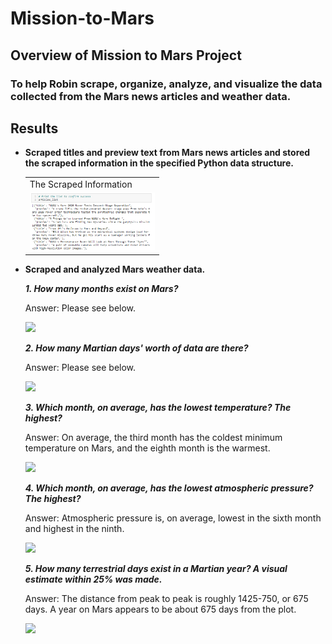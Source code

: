 # Mission-to-Mars

## **Overview of Mission to Mars Project**

### To help Robin scrape, organize, analyze, and visualize the data collected from the Mars news articles and weather data.

## **Results**

- **Scraped titles and preview text from Mars news articles and stored the scraped information in the specified Python data structure.**

  <table>
  <tr>
    <td>The Scraped Information</td>
  </tr>
  <tr>
    <td><img src="PNG/part_1_mars_news.PNG" width=200></td>
  </tr>
  </table>
  
- **Scraped and analyzed Mars weather data.**
  
  _**1. How many months exist on Mars?**_
  
    Answer: Please see below.
    
  <img src="PNG/part_2_question_#1.PNG" width=200>
  
  _**2. How many Martian days' worth of data are there?**_
  
    Answer: Please see below.
  
  <img src="PNG/part_2_question_#2.PNG" width=200>
  
  _**3. Which month, on average, has the lowest temperature? The highest?**_
  
    Answer: On average, the third month has the coldest minimum temperature on Mars, and the eighth month is the warmest. 
  
  <img src="PNG/part_2_question_#3.PNG" width=200>
  
  _**4. Which month, on average, has the lowest atmospheric pressure? The highest?**_
  
    Answer: Atmospheric pressure is, on average, lowest in the sixth month and highest in the ninth.
  
  <img src="PNG/part_2_question_#4.PNG" width=200>
  
  _**5. How many terrestrial days exist in a Martian year? A visual estimate within 25% was made.**_
  
    Answer: The distance from peak to peak is roughly 1425-750, or 675 days. A year on Mars appears to be about 675 days from the plot. 
    
  <img src="PNG/part_2_question_#5.PNG" width=200>
